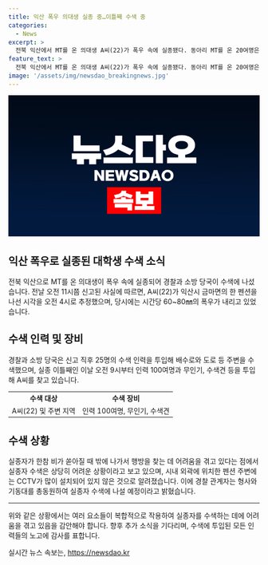 ```yaml
---
title: 익산 폭우 의대생 실종 중…이틀째 수색 중
categories:
  - News
excerpt: >
  전북 익산에서 MT를 온 의대생 A씨(22)가 폭우 속에 실종됐다. 동아리 MT를 온 20여명은 술을 마시다 잠들었고, A씨는 새벽 4시쯤 펜션을 나선 후 발견되지 않았다. 경찰과 소방 당국은 수색을 이어가고 있으며, 25명의 수색 인력과 무인기, 수색견 등이 투입됐으며, 도로 일부는 침수되고 배수로도 물이 찼다. A씨를 찾기 위해 인력 100여명과 무인기, 수색견이 투입됐으며, CCTV가 적은 상황에서 어려움을 겪고 있다.
feature_text: >
  전북 익산에서 MT를 온 의대생 A씨(22)가 폭우 속에 실종됐다. 동아리 MT를 온 20여명은 술을 마시다 잠들었고, A씨는 새벽 4시쯤 펜션을 나선 후 발견되지 않았다. 경찰과 소방 당국은 수색을 이어가고 있으며, 25명의 수색 인력과 무인기, 수색견 등이 투입됐으며, 도로 일부는 침수되고 배수로도 물이 찼다. A씨를 찾기 위해 인력 100여명과 무인기, 수색견이 투입됐으며, CCTV가 적은 상황에서 어려움을 겪고 있다.
image: '/assets/img/newsdao_breakingnews.jpg'
---
```


<p><img src="/assets/img/newsdao_breakingnews.jpg" alt="cryptoinkorea 속보" /></p>

<h2 data-ke-size="size26">익산 폭우로 실종된 대학생 수색 소식</h2>

<p data-ke-size="size16">전북 익산으로 MT를 온 의대생이 폭우 속에 실종되어 경찰과 소방 당국이 수색에 나섰습니다. 전날 오전 11시쯤 신고된 사실에 따르면, A씨(22)가 익산시 금마면의 한 펜션을 나선 시각을 오전 4시로 추정했으며, 당시에는 시간당 60~80㎜의 폭우가 내리고 있었습니다.</p>

<h2 data-ke-size="size25">수색 인력 및 장비</h2>

<p data-ke-size="size16">경찰과 소방 당국은 신고 직후 25명의 수색 인력을 투입해 배수로와 도로 등 주변을 수색했으며, 실종 이틀째인 이날 오전 9시부터 인력 100여명과 무인기, 수색견 등을 투입해 A씨를 찾고 있습니다. </p>

<table>
  <tr>
    <td style="text-align: center; height: 17px;"><b>수색 대상</b></td>
    <td style="text-align: center; height: 17px;"><b>수색 장비</b></td>
  </tr>
  <tr>
    <td style="text-align: center; height: 17px;">A씨(22) 및 주변 지역</td>
    <td style="text-align: center; height: 17px;">인력 100여명, 무인기, 수색견</td>
  </tr>
</table>

<h2 data-ke-size="size25">수색 상황</h2>

<p data-ke-size="size16">실종자가 한참 비가 쏟아질 때 밖에 나가서 행방을 찾는 데 어려움을 겪고 있다는 점에서 실종자 수색은 상당히 어려운 상황이라고 보고 있으며, 시내 외곽에 위치한 펜션 주변에는 CCTV가 많이 설치되어 있지 않은 것으로 알려졌습니다. 이에 경찰 관계자는 형사와 기동대를 총동원하여 실종자 수색에 나설 예정이라고 밝혔습니다.</p>

<hr>

<p data-ke-size="size16">위와 같은 상황에서는 여러 요소들이 복합적으로 작용하여 실종자를 수색하는 데에 어려움을 겪고 있음을 감안해야 합니다. 향후 추가 소식을 기다리며, 수색에 투입된 모든 인력들의 노고에 감사를 표합니다.</p>
실시간 뉴스 속보는, <a href="https://newsdao.kr" rel="dofollow">https://newsdao.kr</a>


